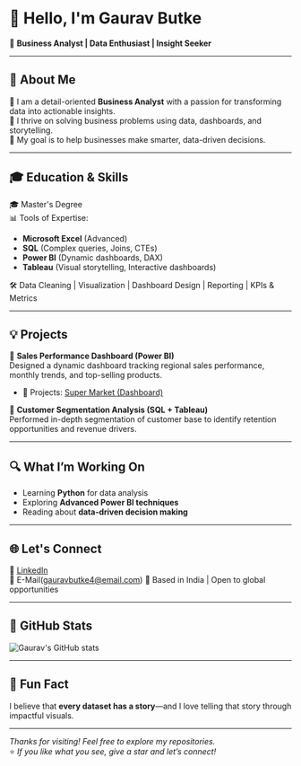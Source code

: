 # 👋 Hello, I'm Gaurav Butke

🎯 **Business Analyst | Data Enthusiast | Insight Seeker**

---

## 💼 About Me

🔹 I am a detail-oriented **Business Analyst** with a passion for transforming data into actionable insights.  
🔹 I thrive on solving business problems using data, dashboards, and storytelling.  
🔹 My goal is to help businesses make smarter, data-driven decisions.  

---

## 🎓 Education & Skills

🎓 Master's Degree  
📊 Tools of Expertise:
- **Microsoft Excel** (Advanced)
- **SQL** (Complex queries, Joins, CTEs)
- **Power BI** (Dynamic dashboards, DAX)
- **Tableau** (Visual storytelling, Interactive dashboards)

🛠️ Data Cleaning | Visualization | Dashboard Design | Reporting | KPIs & Metrics

---

## 💡 Projects

📁 **Sales Performance Dashboard (Power BI)**  
Designed a dynamic dashboard tracking regional sales performance, monthly trends, and top-selling products.
* 📂 Projects: [Super Market (Dashboard)](https://public.tableau.com/views/Dashboard1_17408118468570/Dashboard1?:language=en-US&publish=yes&:sid=&:redirect=auth&:display_count=n&:origin=viz_share_link)


📁 **Customer Segmentation Analysis (SQL + Tableau)**  
Performed in-depth segmentation of customer base to identify retention opportunities and revenue drivers.

---

## 🔍 What I’m Working On

- Learning **Python** for data analysis  
- Exploring **Advanced Power BI techniques**  
- Reading about **data-driven decision making**

---

## 🌐 Let's Connect

🔗 [LinkedIn](https://www.linkedin.com/in/gauravbutke)  
📧 E-Mail(gauravbutke4@email.com) 
📍 Based in India | Open to global opportunities

---

## 🚀 GitHub Stats

![Gaurav's GitHub stats](https://github-readme-stats.vercel.app/api?username=gauravbutke&show_icons=true&theme=radical)

---

## 🧠 Fun Fact

I believe that **every dataset has a story**—and I love telling that story through impactful visuals.

---

_Thanks for visiting! Feel free to explore my repositories._  
⭐️ _If you like what you see, give a star and let’s connect!_



